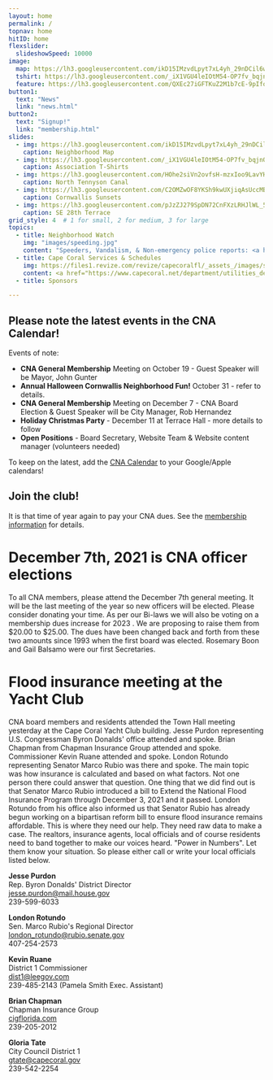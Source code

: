 ```yaml
---
layout: home
permalink: /
topnav: home
hitID: home
flexslider:
  slideshowSpeed: 10000
image:
  map: https://lh3.googleusercontent.com/ikD15IMzvdLpyt7xL4yh_29nDCil6wgNsVjgbZYYgleNWLsX1lUzfAMWQLyCRqfBNo9_lFBMskOV_HXXkLDDZhlSSaWdzcKQTFVF2ceSlYvStsVtzCufi_tjB3G0MV5ugvSsIYx05g=w2400
  tshirt: https://lh3.googleusercontent.com/_iX1VGU4leIOtM54-OP7fv_bqjnQz4GpuHPdmRBh7QZ3jSZApQO-KHQQzUOD-rnm3kNHbVazFIEN2rEqtRtxeKtVXgqrgI3UZTjmzYCsU3_aX9gcX5cjy5IJorA-aWWbRLtG9h5ORg=w2400
  feature: https://lh3.googleusercontent.com/QXEc27iGFTKuZ2M1b7cE-9pIfqCFJYBDuUB9GNnZLRrNDmEtnEokNxYp-ywWsa9u_CXPKOd8zJBHk_l62CK1daJxeTTmA1zmDtKk0_DCv7Rgd3UbPSDjR9ffqZUAEM0tiFnwETl2uw=w2400
button1:
  text: "News"
  link: "news.html"
button2:
  text: "Signup!"
  link: "membership.html"
slides:
  - img: https://lh3.googleusercontent.com/ikD15IMzvdLpyt7xL4yh_29nDCil6wgNsVjgbZYYgleNWLsX1lUzfAMWQLyCRqfBNo9_lFBMskOV_HXXkLDDZhlSSaWdzcKQTFVF2ceSlYvStsVtzCufi_tjB3G0MV5ugvSsIYx05g=w2400
    caption: Neighborhood Map
  - img: https://lh3.googleusercontent.com/_iX1VGU4leIOtM54-OP7fv_bqjnQz4GpuHPdmRBh7QZ3jSZApQO-KHQQzUOD-rnm3kNHbVazFIEN2rEqtRtxeKtVXgqrgI3UZTjmzYCsU3_aX9gcX5cjy5IJorA-aWWbRLtG9h5ORg=w2400
    caption: Association T-Shirts
  - img: https://lh3.googleusercontent.com/HOhe2siVn2ovfsH-mzxIoo9LavYHPvyKFRhFSga2vh1V_MNto-NoFz02oXG5plITUAwmlQ9EqUdQ3cU7xq4MIubQJkPS9wGEGryQfy7JYM7lg8OXsoGzqswljUQs2vDKmynCb6ce23U=w2400
    caption: North Tennyson Canal
  - img: https://lh3.googleusercontent.com/C2OMZwOF8YKSh9kwUXjiqAsUccMBQ-84WrrbtB5l9nrk79Vz3Ah9qCY6Kk67NOSv9iygqsln7QaMTfmyQEyLGCFxmR7d68n6cIY89hxXMbDxnyDcQW-MM725O4Ci4VE5SVHoYyMeUaU=w2400
    caption: Cornwallis Sunsets
  - img: https://lh3.googleusercontent.com/pJzZJ279SpDN72CnFXzLRHJlWL_5fmlA0MC28UEPr-jHUbvKtH2zlpWyb5rstYA2woHhjDgB2OyvshqQl11OmpPPtCyi1NSxtGl26Vq5gQOSYbu3xgtMg7rN8Bi6de1siAiYLHb1fsw=w2400
    caption: SE 28th Terrace
grid_style: 4  # 1 for small, 2 for medium, 3 for large
topics:
  - title: Neighborhood Watch
    img: "images/speeding.jpg"
    content: "Speeders, Vandalism, & Non-emergency police reports: <a href='tel:239-547-3223'>239-547-3223</a>.  <p> Code enforcement issues, Citizens Action Center, broken sprinklers and mowing issues: <a href='tel:311'>311</a>"
  - title: Cape Coral Services & Schedules
    img: https://files1.revize.com/revize/capecoralfl/_assets_/images/slider-1.jpg
    content: <a href="https://www.capecoral.net/department/utilities_department/watering_schedule.php">Watering schedule</a><p/><a href="https://www.capecoral.net/department/public_works/solid_waste.php">Waste, Horticulture & Bulk pickup schedule</a>
  - title: Sponsors

---
```


## Please note the latest events in the CNA Calendar!

Events of note:

* **CNA General Membership**  Meeting on October 19 - Guest Speaker will be Mayor, John Gunter
* **Annual Halloween Cornwallis Neighborhood Fun!** October 31 - refer to details.
* **CNA General Membership**  Meeting on December 7 - CNA Board Election & Guest Speaker will be City Manager, Rob Hernandez
* **Holiday Christmas Party** - December 11 at Terrace Hall - more details to follow
* **Open Positions** - Board Secretary, Website Team & Website content manager (volunteers needed)


To keep on the latest, add the [CNA Calendar](/calendar.html) to your Google/Apple calendars!

## Join the club!

It is that time of year again to pay your CNA dues.  See the [membership information](membership.html) for details.

# December 7th, 2021 is CNA officer elections

To all CNA members, please attend the December 7th general meeting. It will be the last meeting of the year so new officers will be elected. Please consider donating your time. As per our Bi-laws we will also be voting on a membership dues increase for 2023 .
We are proposing to raise them from $20.00 to $25.00. The dues have been changed back and forth from these two amounts since 1993 when the first board was elected. Rosemary Boon and Gail Balsamo were our first Secretaries.


# Flood insurance meeting at the Yacht Club

CNA board members and residents attended the Town Hall meeting yesterday at the Cape Coral Yacht Club building.  Jesse Purdon representing U.S. Congressman Byron Donalds' office attended and spoke.  Brian Chapman from Chapman Insurance Group attended and spoke.  Commissioner Kevin Ruane attended and spoke.  London Rotundo representing Senator Marco Rubio was there and spoke.  The main topic was how insurance is calculated and based on what factors.   Not one person there could answer that question.  One thing that we did find out is that Senator Marco Rubio introduced a bill to Extend the National Flood Insurance Program through December 3, 2021 and it passed.  London Rotundo from his office also informed us that Senator Rubio has already begun working on a bipartisan reform bill to ensure flood insurance remains affordable. This is where they need our help.  They need raw data to make a case.  The realtors, insurance agents, local officials and of course residents need to band together to make our voices heard.  "Power in Numbers". Let them know your situation.  So please either call or write your local officials listed below.

**Jesse Purdon**\
Rep. Byron Donalds' District Director\
[jesse.purdon@mail.house.gov](mailto:jesse.purdon@mail.house.gov)\
239-599-6033

**London  Rotundo**\
Sen. Marco Rubio's Regional Director\
[london_rotundo@rubio.senate.gov](mailto:london_rotundo@rubio.senate.gov)\
407-254-2573

**Kevin Ruane**\
District 1 Commissioner\
[dist1@leegov.com](mailto:dist1@leegov.com)\
239-485-2143 (Pamela Smith Exec. Assistant)

**Brian Chapman**\
Chapman Insurance Group\
[cigflorida.com](cigflorida.com)\
239-205-2012

**Gloria Tate**\
City Council District 1\
[gtate@capecoral.gov](mailto:gtate@capecoral.gov)\
239-542-2254
